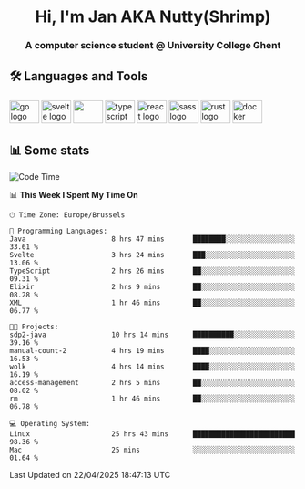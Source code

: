 <h1 align="center">Hi, I'm Jan AKA Nutty(Shrimp)</h1>
<h3 align="center">A computer science student @ University College Ghent</h3>

<h2 align="left">🛠️ Languages and Tools</h2>

###

<div align="left">
  <img src="https://cdn.jsdelivr.net/gh/devicons/devicon/icons/go/go-original.svg" height="40" width="52" alt="go logo"  />
  <img src="https://cdn.jsdelivr.net/gh/devicons/devicon@latest/icons/svelte/svelte-original.svg"  height="40" width="52" alt="svelte logo" />
  <img src="https://cdn.jsdelivr.net/gh/devicons/devicon@latest/icons/tailwindcss/tailwindcss-original.svg" height="40" width="52" />
  <img src="https://cdn.jsdelivr.net/gh/devicons/devicon/icons/typescript/typescript-original.svg" height="40" width="52" alt="typescript logo"  />
  <img src="https://cdn.jsdelivr.net/gh/devicons/devicon/icons/react/react-original.svg" height="40" width="52" alt="react logo"  />
  <img src="https://cdn.jsdelivr.net/gh/devicons/devicon/icons/sass/sass-original.svg" height="40" width="52" alt="sass logo"  />
  <img src="https://cdn.jsdelivr.net/gh/devicons/devicon@latest/icons/rust/rust-original.svg" height="40" width="52" alt="rust logo" />
  <img src="https://cdn.jsdelivr.net/gh/devicons/devicon/icons/docker/docker-original.svg" height="40" width="52" alt="docker logo"  />
</div>

<h2>📊 Some stats</h2>

<!--START_SECTION:waka-->
![Code Time](http://img.shields.io/badge/Code%20Time-5%2C853%20hrs%2059%20mins-blue)

📊 **This Week I Spent My Time On** 

```text
🕑︎ Time Zone: Europe/Brussels

💬 Programming Languages: 
Java                     8 hrs 47 mins       ████████░░░░░░░░░░░░░░░░░   33.61 % 
Svelte                   3 hrs 24 mins       ███░░░░░░░░░░░░░░░░░░░░░░   13.06 % 
TypeScript               2 hrs 26 mins       ██░░░░░░░░░░░░░░░░░░░░░░░   09.31 % 
Elixir                   2 hrs 9 mins        ██░░░░░░░░░░░░░░░░░░░░░░░   08.28 % 
XML                      1 hr 46 mins        ██░░░░░░░░░░░░░░░░░░░░░░░   06.77 % 

🐱‍💻 Projects: 
sdp2-java                10 hrs 14 mins      ██████████░░░░░░░░░░░░░░░   39.16 % 
manual-count-2           4 hrs 19 mins       ████░░░░░░░░░░░░░░░░░░░░░   16.53 % 
wolk                     4 hrs 14 mins       ████░░░░░░░░░░░░░░░░░░░░░   16.19 % 
access-management        2 hrs 5 mins        ██░░░░░░░░░░░░░░░░░░░░░░░   08.02 % 
rm                       1 hr 46 mins        ██░░░░░░░░░░░░░░░░░░░░░░░   06.78 % 

💻 Operating System: 
Linux                    25 hrs 43 mins      █████████████████████████   98.36 % 
Mac                      25 mins             ░░░░░░░░░░░░░░░░░░░░░░░░░   01.64 % 
```


 Last Updated on 22/04/2025 18:47:13 UTC
<!--END_SECTION:waka-->
